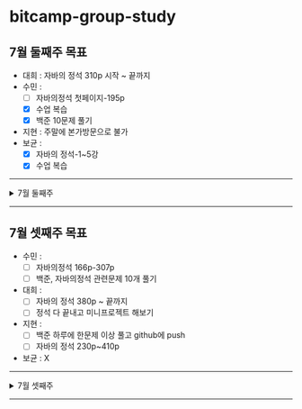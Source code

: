 # bitcamp-group-study
## 7월 둘째주 목표
- 대희 : 자바의 정석 310p 시작 ~ 끝까지
- 수민 : 
   - [ ] 자바의정석 첫페이지-195p 
   - [x] 수업 복습 
   - [x] 백준 10문제 풀기 
- 지현 : 주말에 본가방문으로 불가
- 보균 : 
   - [x] 자바의 정석-1~5강
   - [x] 수업 복습 
 ---
<details>
<summary>7월 둘째주</summary>
<div markdown="1">

### 7월 10일 (토)
- 수민 : 수업 복습, 자바의 정석 48P - 90P, 백준 2741,2739,2438번
- 지현 : X
- 보균 : 
   - [x] 자바의 정석-6~18강
   - [x] 백준 문제 풀기 
- 대희 : 자바의 정석 320p 까지 읽음
---
### 7월 11일 (일)
- 수민 : 자바의 정석 166P 까지 읽음
- 지현 : X
- 보균 : X
- 대희 : 자바의 정석 350p 까지 읽음
   
</div>
</details>

---
## 7월 셋째주 목표
- 수민 : 
   - [ ] 자바의정석 166p-307p
   - [ ] 백준, 자바의정석 관련문제 10개 풀기
- 대희 : 
   - [ ] 자바의 정석 380p ~ 끝까지
   - [ ] 정석 다 끝내고 미니프로젝트 해보기
- 지현 :
   - [ ] 백준 하루에 한문제 이상 풀고 github에 push
   - [ ] 자바의 정석 230p~410p
- 보균 : X
---
<details>
<summary>7월 셋째주</summary>
<div markdown="1">

### 7월 12일 (월)
- 수민: 자바의 정석 166p~178p 
- 지현: X
- 보균: X
- 대희: 자바의 정석 380p 까지 읽음
---
### 7월 13일 (화)
- 수민: X
- 지현:
- 보균:
   - [x] [강의] (Static, prompt)App01~11 복습//eomcs-java-project-app-03-b
   - [x] [인강] 자바의 정석 19~24강
   - [x] [백준] 2557 > 1000 > 10869 > 2588 (입출력과 사칙연산)
- 대희: 자바의 정석 430p까지 읽음
---
### 7월 14일 (수)
- 수민:
- 지현: 
- 보균: 
   - [ ] [강의] java-basic > ex07 > *
   - [ ] [인강] 자바의 정석 58~60강 (메서드)
   - [ ] [백준] 1330 > 9498 > 14681 (입출력과 사칙연산)
- 대희: 자바의 정석 450p 까지 읽음
---
### 7월 15일 (목)
- 수민:
- 지현: 
- 보균: 
- 대희:
</div>
</details>

---

